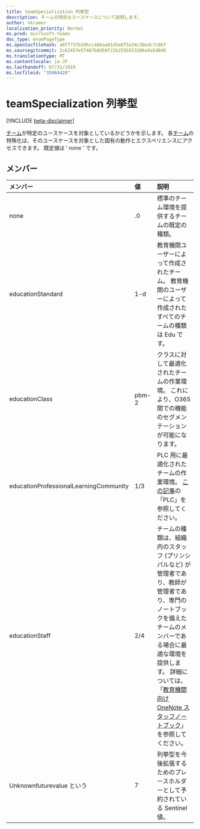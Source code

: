 ```yaml
---
title: teamSpecialization 列挙型
description: チームの特別なユースケースについて説明します。
author: nkramer
localization_priority: Normal
ms.prod: microsoft-teams
doc_type: enumPageType
ms.openlocfilehash: a0ff737b196cc486aa01d5e0f5a34c30edc7c8bf
ms.sourcegitcommit: 2c62457e57467b8d50f21b255b553106a9a5d8d6
ms.translationtype: MT
ms.contentlocale: ja-JP
ms.lasthandoff: 07/31/2019
ms.locfileid: "35964428"
---
```

# <a name="teamspecialization-enum-type"></a>teamSpecialization 列挙型

[!INCLUDE [beta-disclaimer](../../includes/beta-disclaimer.md)]

[チーム](../resources/team.md)が特定のユースケースを対象としているかどうかを示します。 各[チーム](../resources/team.md)の特殊化は、そのユースケースを対象とした固有の動作とエクスペリエンスにアクセスできます。 既定値は ' none ' です。

## <a name="members"></a>メンバー

| メンバー             | 値 | 説明                                                                |
| :----------------- | :---- | :------------------------------------------------------------------------- |
| none               | .0     | 標準のチーム環境を提供するチームの既定の種類。          |
| educationStandard  | 1-d     | 教育機関ユーザーによって作成されたチーム。 教育機関のユーザーによって作成されたすべてのチームの種類は Edu です。 |
| educationClass     | pbm-2     | クラスに対して最適化されたチームの作業環境。 これにより、O365 間での機能のセグメンテーションが可能になります。 |
| educationProfessionalLearningCommunity | 1/3 | PLC 用に最適化されたチームの作業環境。 [この記事](https://en.wikipedia.org/wiki/Professional_learning_community)の「PLC」を参照してください。 |
| educationStaff     | 2/4     |  チームの種類は、組織内のスタッフ (プリンシパルなど) が管理者であり、教師が管理者であり、専門のノートブックを備えたチームのメンバーである場合に最適な環境を提供します。 詳細については、「[教育機関向け OneNote スタッフノートブック](https://www.onenote.com/staffnotebookedu)」を参照してください。 |
| Unknownfuturevalue という | 7     | 列挙型を今後拡張するためのプレースホルダーとして予約されている Sentinel 値。 |
